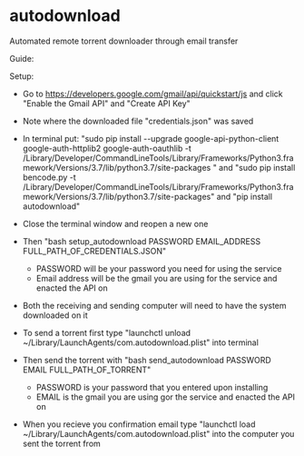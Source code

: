# autodownload
Automated remote torrent downloader through email transfer

Guide:

Setup:
- Go to https://developers.google.com/gmail/api/quickstart/js and click "Enable the Gmail API" and "Create API Key"
- Note where the downloaded file "credentials.json" was saved
- In terminal put: "sudo pip install --upgrade google-api-python-client google-auth-httplib2 google-auth-oauthlib -t /Library/Developer/CommandLineTools/Library/Frameworks/Python3.framework/Versions/3.7/lib/python3.7/site-packages
"
and
"sudo pip install bencode.py -t /Library/Developer/CommandLineTools/Library/Frameworks/Python3.framework/Versions/3.7/lib/python3.7/site-packages"
and
"pip install autodownload"
- Close the terminal window and reopen a new one
- Then "bash setup_autodownload PASSWORD EMAIL_ADDRESS FULL_PATH_OF_CREDENTIALS.JSON"
	- PASSWORD will be your password you need for using the service
	- Email address will be the gmail you are using for the service and enacted the API on

- Both the receiving and sending computer will need to have the system downloaded on it
- To send a torrent first type "launchctl unload ~/Library/LaunchAgents/com.autodownload.plist" into terminal
- Then send the torrent with "bash send_autodownload PASSWORD EMAIL FULL_PATH_OF_TORRENT"
	- PASSWORD is your password that you entered upon installing
	- EMAIL is the gmail you are using gor the service and enacted the API on
- When you recieve you confirmation email type "launchctl load ~/Library/LaunchAgents/com.autodownload.plist" into the computer you sent the torrent from
